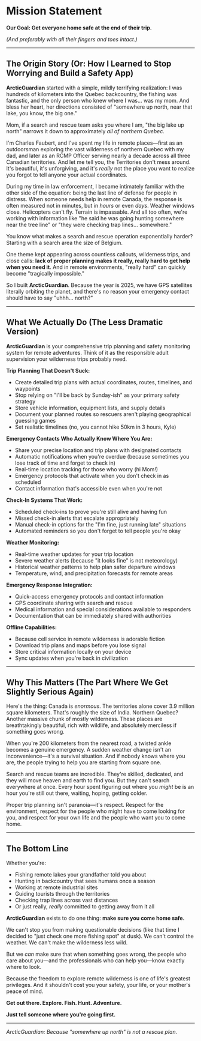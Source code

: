 # Mission Statement

**Our Goal: Get everyone home safe at the end of their trip.**

*(And preferably with all their fingers and toes intact.)*

---

## The Origin Story (Or: How I Learned to Stop Worrying and Build a Safety App)

**ArcticGuardian** started with a simple, mildly terrifying realization: I was hundreds of kilometers into the Quebec backcountry, the fishing was fantastic, and the only person who knew where I was... was my mom. And bless her heart, her directions consisted of "somewhere up north, near that lake, you know, the big one."

Mom, if a search and rescue team asks you where I am, "the big lake up north" narrows it down to approximately *all of northern Quebec*.

I'm Charles Faubert, and I've spent my life in remote places—first as an outdoorsman exploring the vast wilderness of northern Quebec with my dad, and later as an RCMP Officer serving nearly a decade across all three Canadian territories. And let me tell you, the Territories don't mess around. It's beautiful, it's unforgiving, and it's *really* not the place you want to realize you forgot to tell anyone your actual coordinates.

During my time in law enforcement, I became intimately familiar with the other side of the equation: being the last line of defense for people in distress. When someone needs help in remote Canada, the response is often measured not in minutes, but in *hours* or even *days*. Weather windows close. Helicopters can't fly. Terrain is impassable. And all too often, we're working with information like "he said he was going hunting somewhere near the tree line" or "they were checking trap lines... somewhere."

You know what makes a search and rescue operation exponentially harder? Starting with a search area the size of Belgium.

One theme kept appearing across countless callouts, wilderness trips, and close calls: **lack of proper planning makes it really, really hard to get help when you need it**. And in remote environments, "really hard" can quickly become "tragically impossible."

So I built **ArcticGuardian**. Because the year is 2025, we have GPS satellites literally orbiting the planet, and there's no reason your emergency contact should have to say "uhhh... north?"

---

## What We Actually Do (The Less Dramatic Version)

**ArcticGuardian** is your comprehensive trip planning and safety monitoring system for remote adventures. Think of it as the responsible adult supervision your wilderness trips probably need.

**Trip Planning That Doesn't Suck:**
- Create detailed trip plans with actual coordinates, routes, timelines, and waypoints
- Stop relying on "I'll be back by Sunday-ish" as your primary safety strategy
- Store vehicle information, equipment lists, and supply details
- Document your planned routes so rescuers aren't playing geographical guessing games
- Set realistic timelines (no, you cannot hike 50km in 3 hours, Kyle)

**Emergency Contacts Who Actually Know Where You Are:**
- Share your precise location and trip plans with designated contacts
- Automatic notifications when you're overdue (because sometimes you lose track of time and forget to check in)
- Real-time location tracking for those who worry (hi Mom!)
- Emergency protocols that activate when you don't check in as scheduled
- Contact information that's accessible even when you're not

**Check-In Systems That Work:**
- Scheduled check-ins to prove you're still alive and having fun
- Missed check-in alerts that escalate appropriately
- Manual check-in options for the "I'm fine, just running late" situations
- Automated reminders so you don't forget to tell people you're okay

**Weather Monitoring:**
- Real-time weather updates for your trip location
- Severe weather alerts (because "it looks fine" is not meteorology)
- Historical weather patterns to help plan safer departure windows
- Temperature, wind, and precipitation forecasts for remote areas

**Emergency Response Integration:**
- Quick-access emergency protocols and contact information
- GPS coordinate sharing with search and rescue
- Medical information and special considerations available to responders
- Documentation that can be immediately shared with authorities

**Offline Capabilities:**
- Because cell service in remote wilderness is adorable fiction
- Download trip plans and maps before you lose signal
- Store critical information locally on your device
- Sync updates when you're back in civilization

---

## Why This Matters (The Part Where We Get Slightly Serious Again)

Here's the thing: Canada is *enormous*. The territories alone cover 3.9 million square kilometers. That's roughly the size of India. Northern Quebec? Another massive chunk of mostly wilderness. These places are breathtakingly beautiful, rich with wildlife, and absolutely merciless if something goes wrong.

When you're 200 kilometers from the nearest road, a twisted ankle becomes a genuine emergency. A sudden weather change isn't an inconvenience—it's a survival situation. And if nobody knows where you are, the people trying to help you are starting from square one.

Search and rescue teams are incredible. They're skilled, dedicated, and they will move heaven and earth to find you. But they can't search everywhere at once. Every hour spent figuring out where you *might* be is an hour you're still out there, waiting, hoping, getting colder.

Proper trip planning isn't paranoia—it's respect. Respect for the environment, respect for the people who might have to come looking for you, and respect for your own life and the people who want you to come home.

---

## The Bottom Line

Whether you're:
- Fishing remote lakes your grandfather told you about
- Hunting in backcountry that sees humans once a season
- Working at remote industrial sites
- Guiding tourists through the territories
- Checking trap lines across vast distances
- Or just really, *really* committed to getting away from it all

**ArcticGuardian** exists to do one thing: **make sure you come home safe.**

We can't stop you from making questionable decisions (like that time I decided to "just check one more fishing spot" at dusk). We can't control the weather. We can't make the wilderness less wild.

But we *can* make sure that when something goes wrong, the people who care about you—and the professionals who can help you—know exactly where to look.

Because the freedom to explore remote wilderness is one of life's greatest privileges. And it shouldn't cost you your safety, your life, or your mother's peace of mind.

**Get out there. Explore. Fish. Hunt. Adventure.**

**Just tell someone where you're going first.**

---

*ArcticGuardian: Because "somewhere up north" is not a rescue plan.*
